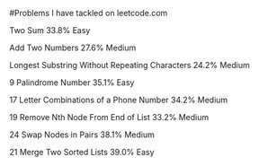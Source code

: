 #Problems I have tackled on leetcode.com


Two Sum   		33.8%	Easy

Add Two Numbers   		27.6%	Medium

Longest Substring Without Repeating Characters   		24.2%	Medium

9
Palindrome Number   		35.1%	Easy

17
Letter Combinations of a Phone Number   		34.2%	Medium

19
Remove Nth Node From End of List   		33.2%	Medium

24
Swap Nodes in Pairs   		38.1%	Medium

21
Merge Two Sorted Lists   		39.0%	Easy
